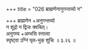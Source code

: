 +++
title = "026 ब्राह्मणेनानुगन्तव्यो न"

+++
ब्राह्मणेन +अनुगन्तव्यो  
न शूद्रो न द्विजः क्वचित्।  
अनुगम्य +अम्भसि स्नात्वा  
स्पृष्ट्वा ऽग्निं घृत-भुक् शुचिः  ॥ ३.२६ ॥